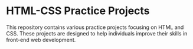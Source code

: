 # HTML-CSS Practice Projects
This repository contains various practice projects focusing on HTML and CSS. These projects are designed to help individuals improve their skills in front-end web development.
